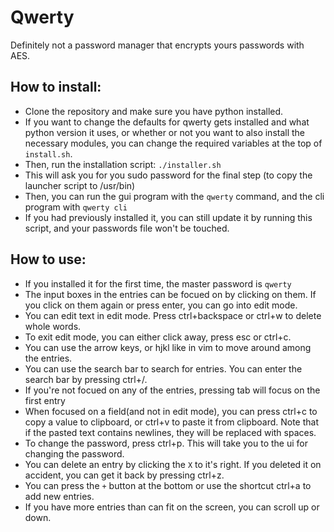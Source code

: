 # Qwerty
Definitely not a password manager that encrypts yours passwords with AES.

## How to install:
- Clone the repository and make sure you have python installed.
- If you want to change the defaults for qwerty gets installed and what python version it uses, or whether or not you want to also install the necessary modules, you can change the required variables at the top of `install.sh`.
- Then, run the installation script:
`./installer.sh`
- This will ask you for you sudo password for the final step (to copy the launcher script to /usr/bin)
- Then, you can run the gui program with the `qwerty` command, and the cli program with `qwerty cli`
- If you had previously installed it, you can still update it by running this script, and your passwords file won't be touched.

## How to use:
- If you installed it for the first time, the master password is `qwerty`
- The input boxes in the entries can be focued on by clicking on them. If you click on them again or press enter, you can go into edit mode.
- You can edit text in edit mode. Press ctrl+backspace or ctrl+w to delete whole words.
- To exit edit mode, you can either click away, press esc or ctrl+c.
- You can use the arrow keys, or hjkl like in vim to move around among the entries.
- You can use the search bar to search for entries. You can enter the search bar by pressing ctrl+/.
- If you're not focued on any of the entries, pressing tab will focus on the first entry
- When focused on a field(and not in edit mode), you can press ctrl+c to copy a value to clipboard, or ctrl+v to paste it from clipboard. Note that if the pasted text contains newlines, they will be replaced with spaces.
- To change the password, press ctrl+p. This will take you to the ui for changing the password.
- You can delete an entry by clicking the `X` to it's right. If you deleted it on accident, you can get it back by pressing ctrl+z.
- You can press the `+` button at the bottom or use the shortcut ctrl+a to add new entries.
- If you have more entries than can fit on the screen, you can scroll up or down.

